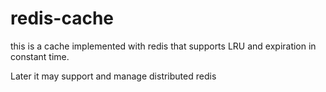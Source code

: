 # redis-cache

this is a cache implemented with redis that supports LRU and expiration in constant time. 

Later it may support and manage distributed redis
